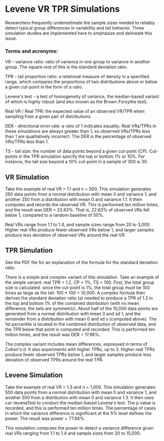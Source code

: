 # Levene VR TPR Simulations
Researchers frequently underestimate the sample sizes needed to reliably detect typical group differences in variability and tail behavior. Three simulation studies are implemented here to emphasize and delineate this issue.

### Terms and acronyms:

VR - variance ratio: ratio of variance in one group to variance in another group. The square root of this is the standard deviation ratio.

TPR - tail proportion ratio: a relational measure of density in a specified range, which compares the proportions of two distributions above or below a given cut-point in the form of a ratio.

Levene's test - a test of homogeneity of variance, the median-based variant of which is highly robust (and also known as the Brown-Forsythe test).

Real VR / Real TPR: the expected value of an observed VR/TPR when sampling from a given pair of distributions.

DER - directional error rate: a ratio of 1 indicates equality. Real VRs/TPRs in these simulations are always greater than 1, so observed VRs/TPRs less than 1 are qualitatively incorrect. The DER is the percentage of observed VRs/TPRs less than 1.

TS - tail size: the number of data points beyond a given cut-point (CP). Cut-points in the TPR simulation specify the top or bottom 1% or 10%. For instance, the tail size beyond a 10% cut-point in a sample of 300 is 30.

## VR Simulation
Take the example of real VR = 1.1 and n = 500. This simulation generates 250 data points from a normal distribution with mean 0 and variance 1, and another 250 from a distribution with mean 0 and variance 1.1. It then computes and records the observed VR. This is performed ten million times, and the result was DER = 22.63%. That is, 22.63% of observed VRs fell below 1, compared to a random baseline of 50%.

Real VRs range from 1.1 to 1.4, and sample sizes range from 20 to 3,000. Higher real VRs produce fewer observed VRs below 1, and larger samples produce less deviation of observed VRs around the real VR.

## TPR Simulation
See the PDF file for an explanation of the formula for the standard deviation ratio.

There is a simple and complex variant of this simulation. Take an example of the simple variant: real TPR = 1.2, CP = 1%, TS = 100. First, the total group size is calculated: since the cut-point is 1%, the total group must be 100 times as large as the tail: 100 * 100 = 10,000. A complex formula then derives the standard deviation ratio (s) needed to produce a TPR of 1.2 in the top and bottom 1% of the combined distribution (with no mean difference, the tails are symmetric). About half of the 10,000 data points are generated from a normal distribution with mean 0 and sd 1, and the remainder from a distribution with mean 0 and sd s (computed above). The 1st percentile is located in the combined distribution of observed data, and the TPR below that point is computed and recorded. This is performed ten million times, and the result was DER = 17.98%.

The complex variant includes mean differences, expressed in terms of Cohen's d. It also experiments with higher TPRs, up to 3. Higher real TPRs produce fewer observed TPRs below 1, and larger samples produce less deviation of observed TPRs around the real TPR.

## Levene Simulation
Take the example of real VR = 1.3 and n = 1,000. This simulation generates 500 data points from a normal distribution with mean 0 and variance 1, and another 500 from a distribution with mean 0 and variance 1.3. It then uses car::leveneTest to conduct the median-based Levene's test. The p value is recorded, and this is performed ten million times. The percentage of cases in which the variance difference is significant at the 5% level defines the power. The result was power = 77.94%.

This simulation computes the power to detect a variance difference given real VRs ranging from 1.1 to 1.4 and sample sizes from 20 to 15,000.
